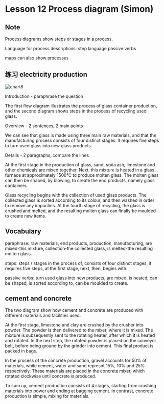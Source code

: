 # Lesson 12 Process diagram (Simon)

## Note

Process diagrams show steps or stages in a process.

Language for process descriptions:
step language 
passive verbs

maps can also show processes

## 练习 electricity production

![chart8](https://github.com/Liuhongzhi2018/LearningforIELTS/blob/main/Figures/chart8.PNG)

Introduction - paraphrase the question

The first flow diagram illustrates the process of glass container production, and the second diagram shows steps in the process of recycling used glass.

Overview - 2 sentences, 2 main points

We can see that glass is made using three main raw materials, and that the manufacturing process consists of four distinct stages. It requires five steps to turn used glass into new glass products.

Details - 2 paragraphs, compare the lines

At the first stage in the production of glass, sand, soda ash, limestone and other chemicals are mixed together. Next, this mixture is heated in a glass furnace at approximately 1500℃ to produce molten glass. The molten glass can then be shaped, by blowing, to create the end products, namely glass containers.

Glass recycling begins with the collection of used glass products. The collected glass is sorted according to its colour, and then washed in order to remove any impurities. At the fourth stage of recycling, the glass is crushed and melted, and the resulting molten glass can finally be moulded to create new items.


## Vocabulary

paraphrase: raw materials, end products, production, manufacturing, are mixed-this mixture, collection-the collected glass, is melted-the resulting molten glass.

steps: steps / stages in the process of, consists of four distinct stages, it requires five steps, at the first stage, next, then, begins with.

passive verbs: turn used glass into new products, are mixed, is heated, can be shaped, is sorted according to, can be moulded to create.

## cement and concrete

The two diagram show how cement and concrete are produced with different materials and facilities used.

At the first stage, limestone and clay are crushed by the crusher into powder. The powder is then delivered to the mixer, where it is mixed. The mixture is subsequently sent to the rotating heater, after which it is heated and rotated. In the next step, the rotated powder is placed on the conveyor belt, before being ground by the grinder into cement. This final product is packed in bags.

In the process of the concrete production, gravel accounts for 50% of materials, while cement, water and sand represnt 15%, 10% and 25% respectively. These materials are placed in the concrete mixer, which rotated clockwise until concrete is produced.

To sum up, cement production consists of 4 stages, starting from crushing materials into power and ending at bagging cement. In contrast, concrete production is simple, mixing for materials.